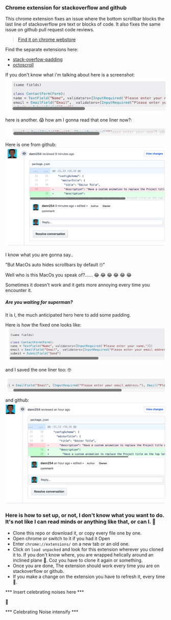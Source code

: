 ### Chrome extension for stackoverflow and github

This chrome extension fixes an issue where the bottom scrollbar blocks the last line of stackoverflow pre text or blocks of code. It also fixes the same issue on github pull request code reviews.

> [Find it on chrome webstore](https://chrome.google.com/webstore/detail/octostack/abgddohnljkpddmelkfabgmkighhgaoi)

Find the separate extensions here:
- [stack-overfow-padding](https://github.com/dann254/stack-overflow-padding) </br>
- [octoscroll](https://github.com/dann254/octoscroll)

If you don't know what i'm talking about here is a screenshot:
![sample](img/1.png)

here is another. 😱 how am I gonna read that one liner now?: <br/>

![sample](img/2.png)

Here is one from github:
![sample](img/one.png)

I know what you are gonna say..

"But MacOs auto hides scrollbars by default 🙄"

Well who is this MacOs you speak of?...... 😂 😂 😂 😂 😂 😂

Sometimes it doesn't work and it gets more annoying every time you encounter it.


##### Are you waiting for superman?

It is I, the much anticipated hero here to add some padding. <br/>

Here is how the fixed one looks like:
![sample4](img/4.png)

and I saved the one liner too: 🤓

![sample3](img/3.png)

and github:
![sample](img/two.png)

### Here is how to set up, or not, I don't know what you want to do. It's not like I can read minds or anything like that, or can I. 👀

- Clone this repo or download it, or copy every file one by one.
- Open chrome or switch to it if you had it Open
- Enter `chrome://extensions/` on a new tab or an old one.
- Click on `load unpacked` and look for this extension wherever you cloned it to. If you don't know where, you are wrapped helically around an inclined plane 🔩. Coz you have to clone it again or something.
- Once you are done, The extension should work every time you are on stackoverflow or github.
- If you make a change on the extension you have to refresh it, every time 🔄.

*** Insert celebrating noises here ***

👀

*** Celebrating Noise intensify ***
